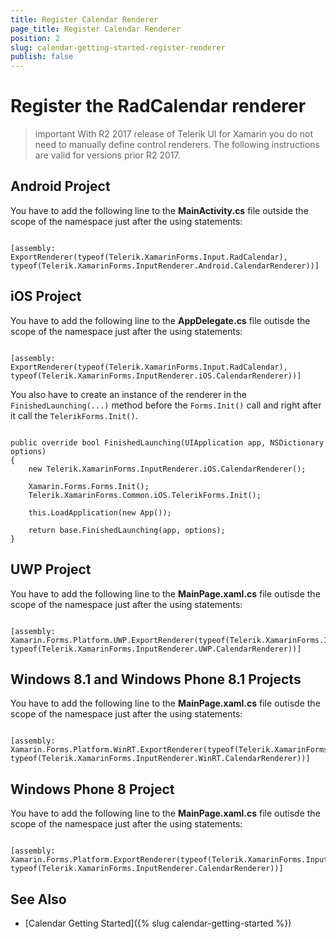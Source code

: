 ```yaml
---
title: Register Calendar Renderer
page_title: Register Calendar Renderer
position: 2
slug: calendar-getting-started-register-renderer
publish: false
---
```


# Register the RadCalendar renderer

>important With R2 2017 release of Telerik UI for Xamarin you do not need to manually define control renderers. The following instructions are valid for versions prior R2 2017.

## Android Project

You have to add the following line to the **MainActivity.cs** file outside the scope of the namespace just after the using statements:

<pre><code class='language-cs'>
[assembly: ExportRenderer(typeof(Telerik.XamarinForms.Input.RadCalendar), typeof(Telerik.XamarinForms.InputRenderer.Android.CalendarRenderer))]
</code></pre>

## iOS Project

You have to add the following line to the **AppDelegate.cs** file outisde the scope of the namespace just after the using statements:

<pre><code class='language-cs'>
[assembly: ExportRenderer(typeof(Telerik.XamarinForms.Input.RadCalendar), typeof(Telerik.XamarinForms.InputRenderer.iOS.CalendarRenderer))]
</code></pre>

You also have to create an instance of the renderer in the `FinishedLaunching(...)` method before the `Forms.Init()` call and right after it call the `TelerikForms.Init()`.

<pre><code class='language-cs'>
public override bool FinishedLaunching(UIApplication app, NSDictionary options)
{
    new Telerik.XamarinForms.InputRenderer.iOS.CalendarRenderer();

    Xamarin.Forms.Forms.Init();
    Telerik.XamarinForms.Common.iOS.TelerikForms.Init();

    this.LoadApplication(new App());

    return base.FinishedLaunching(app, options);
}
</code></pre>
    
## UWP Project

You have to add the following line to the **MainPage.xaml.cs** file outisde the scope of the namespace just after the using statements:

<pre><code class='language-cs'>
[assembly: Xamarin.Forms.Platform.UWP.ExportRenderer(typeof(Telerik.XamarinForms.Input.RadCalendar), typeof(Telerik.XamarinForms.InputRenderer.UWP.CalendarRenderer))]
</code></pre>

## Windows 8.1 and Windows Phone 8.1 Projects

You have to add the following line to the **MainPage.xaml.cs** file outisde the scope of the namespace just after the using statements:

<pre><code class='language-cs'>
[assembly: Xamarin.Forms.Platform.WinRT.ExportRenderer(typeof(Telerik.XamarinForms.Input.RadCalendar), typeof(Telerik.XamarinForms.InputRenderer.WinRT.CalendarRenderer))]
</code></pre>

## Windows Phone 8 Project

You have to add the following line to the **MainPage.xaml.cs** file outisde the scope of the namespace just after the using statements:

<pre><code class='language-cs'>
[assembly: Xamarin.Forms.Platform.ExportRenderer(typeof(Telerik.XamarinForms.Input.RadCalendar), typeof(Telerik.XamarinForms.InputRenderer.CalendarRenderer))]
</code></pre>

## See Also

- [Calendar Getting Started]({% slug calendar-getting-started %})
